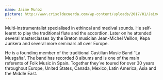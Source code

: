 ```yaml
---
name: Jaime Muñóz
picture: http://www.crisoldecuerda.com/wp-content/uploads/2017/01/Jaime-Mu%C3%B1oz-foto-web-env-ancho-300-2017.jpg
---
```


Multi-instrumentalist specialised in ethincal and medival sounds. He self-learnt to play the traditional flute and the accordion. Later on he attended several masterclasses by the Breton musician Jean-Michel Veillon, Kepa Junkera and several more seminars all over Europe.

He is a founding member of the traditional Castilian Music Band “La Musgaña”. The band has recorded 8 albums and is one of the main referents of Folk Music in Spain. Together they’ve toured for over 30 years throughout Europe, United States, Canada, Mexico, Latin America, Asia and the Middle East.
